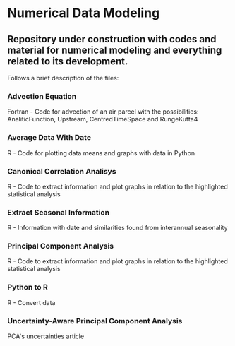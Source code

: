 # Numerical Data Modeling






## Repository under construction with codes and material for numerical modeling and everything related to its development. 
Follows a brief description of the files:





### Advection Equation
Fortran - Code for advection of an air parcel with the possibilities: AnaliticFunction, Upstream, CentredTimeSpace and RungeKutta4
### Average Data With Date
R - Code for plotting data means and graphs with data in Python
### Canonical Correlation Analisys
R - Code to extract information and plot graphs in relation to the highlighted statistical analysis
### Extract Seasonal Information
R - Information with date and similarities found from interannual seasonality
### Principal Component Analysis
R - Code to extract information and plot graphs in relation to the highlighted statistical analysis
### Python to R
R - Convert data
### Uncertainty-Aware Principal Component Analysis
PCA's uncertainties article
